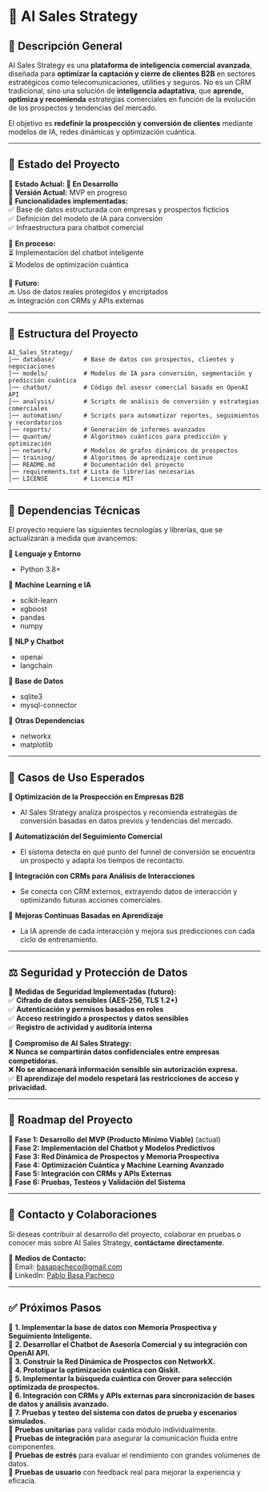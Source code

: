 # **📌 AI Sales Strategy**


## **🔹 Descripción General**
AI Sales Strategy es una **plataforma de inteligencia comercial avanzada**, diseñada para **optimizar la captación y cierre de clientes B2B** en sectores estratégicos como telecomunicaciones, utilities y seguros. No es un CRM tradicional, sino una solución de **inteligencia adaptativa**, que **aprende, optimiza y recomienda** estrategias comerciales en función de la evolución de los prospectos y tendencias del mercado.

El objetivo es **redefinir la prospección y conversión de clientes** mediante modelos de IA, redes dinámicas y optimización cuántica.

---

## **🚀 Estado del Proyecto**
📌 **Estado Actual: 🚧 En Desarrollo**  
🔹 **Versión Actual:** MVP en progreso  
🔹 **Funcionalidades implementadas:**  
✅ Base de datos estructurada con empresas y prospectos ficticios  
✅ Definición del modelo de IA para conversión  
✅ Infraestructura para chatbot comercial  

🔹 **En proceso:**  
⏳ Implementación del chatbot inteligente  
⏳ Modelos de optimización cuántica  

🔹 **Futuro:**  
🔜 Uso de datos reales protegidos y encriptados  
🔜 Integración con CRMs y APIs externas  

---

## **📂 Estructura del Proyecto**
```
AI_Sales_Strategy/
│── database/        # Base de datos con prospectos, clientes y negociaciones
│── models/          # Modelos de IA para conversión, segmentación y predicción cuántica
│── chatbot/         # Código del asesor comercial basado en OpenAI API
│── analysis/        # Scripts de análisis de conversión y estrategias comerciales
│── automation/      # Scripts para automatizar reportes, seguimientos y recordatorios
│── reports/         # Generación de informes avanzados
│── quantum/         # Algoritmos cuánticos para predicción y optimización
│── network/         # Modelos de grafos dinámicos de prospectos
│── training/        # Algoritmos de aprendizaje continuo
│── README.md        # Documentación del proyecto
│── requirements.txt # Lista de librerías necesarias
│── LICENSE          # Licencia MIT
```

---

## **📌 Dependencias Técnicas**
El proyecto requiere las siguientes tecnologías y librerías, que se actualizarán a medida que avancemos:

📌 **Lenguaje y Entorno**
- Python 3.8+

📌 **Machine Learning e IA**
- scikit-learn
- xgboost
- pandas
- numpy

📌 **NLP y Chatbot**
- openai
- langchain

📌 **Base de Datos**
- sqlite3
- mysql-connector

📌 **Otras Dependencias**
- networkx
- matplotlib

---

## **📌 Casos de Uso Esperados**

🔹 **Optimización de la Prospección en Empresas B2B**
   - AI Sales Strategy analiza prospectos y recomienda estrategias de conversión basadas en datos previos y tendencias del mercado.

🔹 **Automatización del Seguimiento Comercial**
   - El sistema detecta en qué punto del funnel de conversión se encuentra un prospecto y adapta los tiempos de recontacto.

🔹 **Integración con CRMs para Análisis de Interacciones**
   - Se conecta con CRM externos, extrayendo datos de interacción y optimizando futuras acciones comerciales.

🔹 **Mejoras Continuas Basadas en Aprendizaje**
   - La IA aprende de cada interacción y mejora sus predicciones con cada ciclo de entrenamiento.

---

## **⚖️ Seguridad y Protección de Datos**

📌 **Medidas de Seguridad Implementadas (futuro):**  
✅ **Cifrado de datos sensibles (AES-256, TLS 1.2+)**  
✅ **Autenticación y permisos basados en roles**  
✅ **Acceso restringido a prospectos y datos sensibles**  
✅ **Registro de actividad y auditoría interna**  

📌 **Compromiso de AI Sales Strategy:**  
❌ **Nunca se compartirán datos confidenciales entre empresas competidoras.**  
❌ **No se almacenará información sensible sin autorización expresa.**  
✅ **El aprendizaje del modelo respetará las restricciones de acceso y privacidad.**  

---

## **📌 Roadmap del Proyecto**
📌 **Fase 1: Desarrollo del MVP (Producto Mínimo Viable)** (actual)  
📌 **Fase 2: Implementación del Chatbot y Modelos Predictivos**  
📌 **Fase 3: Red Dinámica de Prospectos y Memoria Prospectiva**  
📌 **Fase 4: Optimización Cuántica y Machine Learning Avanzado**  
📌 **Fase 5: Integración con CRMs y APIs Externas**  
📌 **Fase 6: Pruebas, Testeos y Validación del Sistema**  

---

## **📌 Contacto y Colaboraciones**
Si deseas contribuir al desarrollo del proyecto, colaborar en pruebas o conocer más sobre AI Sales Strategy, **contáctame directamente**.

📌 **Medios de Contacto:**  
📧 Email: [basapacheco@gmail.com](mailto:basapacheco@gmail.com)  
💼 LinkedIn: [Pablo Basa Pacheco](https://www.linkedin.com/in/pablobasadata/)  

---

## **✅ Próximos Pasos**
📌 **1. Implementar la base de datos con Memoria Prospectiva y Seguimiento Inteligente.**  
📌 **2. Desarrollar el Chatbot de Asesoría Comercial y su integración con OpenAI API.**  
📌 **3. Construir la Red Dinámica de Prospectos con NetworkX.**  
📌 **4. Prototipar la optimización cuántica con Qiskit.**  
📌 **5. Implementar la búsqueda cuántica con Grover para selección optimizada de prospectos.**  
📌 **6. Integración con CRMs y APIs externas para sincronización de bases de datos y análisis avanzado.**  
📌 **7. Pruebas y testeo del sistema con datos de prueba y escenarios simulados.**  
   🔹 **Pruebas unitarias** para validar cada módulo individualmente.  
   🔹 **Pruebas de integración** para asegurar la comunicación fluida entre componentes.  
   🔹 **Pruebas de estrés** para evaluar el rendimiento con grandes volúmenes de datos.  
   🔹 **Pruebas de usuario** con feedback real para mejorar la experiencia y eficacia.  
